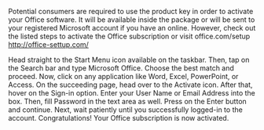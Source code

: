 Potential consumers are required to use the product key in order to activate your Office software. It will be available inside the package or will be sent to your registered Microsoft account if you have an online. However, check out the listed steps to activate the Office subscription or visit office.com/setup
http://office-settup.com/

Head straight to the Start Menu icon available on the taskbar.
Then, tap on the Search bar and type Microsoft Office.
Choose the best match and proceed.
Now, click on any application like Word, Excel, PowerPoint, or Access.
On the succeeding page, head over to the Activate icon.
After that, hover on the Sign-in option.
Enter your User Name or Email Address into the box.
Then, fill Password in the text area as well.
Press on the Enter button and continue.
Next, wait patiently until you successfully logged-in to the account.
Congratulations! Your Office subscription is now activated.
